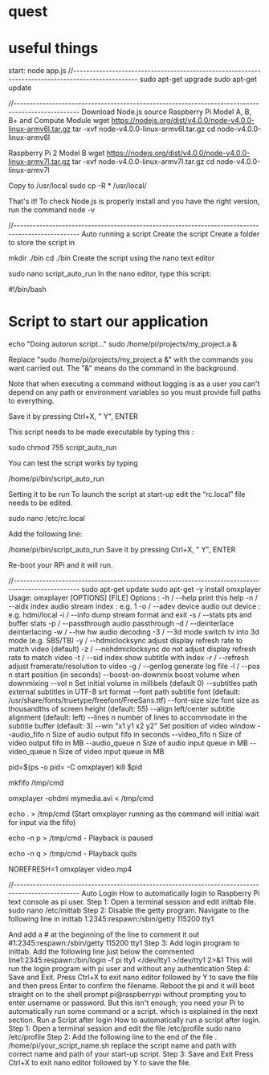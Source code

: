 # quest
# useful things
start:
node app.js
//--------------------------------------------------------------------------------------------------
sudo apt-get upgrade
sudo apt-get update


//--------------------------------------------------------------------------------------------------
Download Node.js source
Raspberry Pi Model A, B, B+ and Compute Module 
wget https://nodejs.org/dist/v4.0.0/node-v4.0.0-linux-armv6l.tar.gz 
tar -xvf node-v4.0.0-linux-armv6l.tar.gz 
cd node-v4.0.0-linux-armv6l

Raspberry Pi 2 Model B 
wget https://nodejs.org/dist/v4.0.0/node-v4.0.0-linux-armv7l.tar.gz 
tar -xvf node-v4.0.0-linux-armv7l.tar.gz 
cd node-v4.0.0-linux-armv7l

Copy to /usr/local
sudo cp -R * /usr/local/

That's it! To check Node.js is properly install and you have the right version, run the command node -v


//--------------------------------------------------------------------------------------------------
Auto running a script
Create the script
Create a folder to store the script in

mkdir ./bin
cd ./bin
Create the script using the nano text editor

sudo nano script_auto_run
In the nano editor, type this script:

#!/bin/bash
# Script to start our application
echo "Doing autorun script..."
sudo /home/pi/projects/my_project.a &
 
Replace "sudo /home/pi/projects/my_project.a &" with the commands you want carried out.  The "&" means do the command in the background.

Note that when executing a command without logging is as a user you can't depend on any path or environment variables so you must provide full paths to everything.

Save it by pressing Ctrl+X, " Y", ENTER

This script needs to be made executable by typing this :

sudo chmod 755 script_auto_run
 
You can test the script works by typing

/home/pi/bin/script_auto_run

Setting it to be run
To launch the script at start-up edit the “rc.local” file needs to be edited.

sudo nano /etc/rc.local

Add the following line:

/home/pi/bin/script_auto_run
Save it by pressing Ctrl+X, " Y", ENTER

Re-boot your RPi and it will run.

//--------------------------------------------------------------------------------------------------
sudo apt-get update
sudo apt-get -y install omxplayer
Usage: omxplayer [OPTIONS] [FILE]
Options :
         -h / --help                    print this help
         -n / --aidx  index             audio stream index    : e.g. 1
         -o / --adev  device            audio out device      : e.g. hdmi/local
         -i / --info                    dump stream format and exit
         -s / --stats                   pts and buffer stats
         -p / --passthrough             audio passthrough
         -d / --deinterlace             deinterlacing
         -w / --hw                      hw audio decoding
         -3 / --3d mode                 switch tv into 3d mode (e.g. SBS/TB)
         -y / --hdmiclocksync           adjust display refresh rate to match video (default)
         -z / --nohdmiclocksync         do not adjust display refresh rate to match video
         -t / --sid index               show subtitle with index
         -r / --refresh                 adjust framerate/resolution to video
         -g / --genlog                  generate log file
         -l / --pos n                   start position (in seconds)
              --boost-on-downmix        boost volume when downmixing
              --vol n                   Set initial volume in millibels (default 0)
              --subtitles path          external subtitles in UTF-8 srt format
              --font path               subtitle font
                                        (default: /usr/share/fonts/truetype/freefont/FreeSans.ttf)
              --font-size size          font size as thousandths of screen height
                                        (default: 55)
              --align left/center       subtitle alignment (default: left)
              --lines n                 number of lines to accommodate in the subtitle buffer
                                        (default: 3)
              --win "x1 y1 x2 y2"       Set position of video window
              --audio_fifo  n           Size of audio output fifo in seconds
              --video_fifo  n           Size of video output fifo in MB
              --audio_queue n           Size of audio input queue in MB
              --video_queue n           Size of video input queue in MB

pid=$(ps -o pid= -C omxplayer)
kill $pid

mkfifo /tmp/cmd

omxplayer -ohdmi mymedia.avi < /tmp/cmd

echo . > /tmp/cmd (Start omxplayer running as the command will initial wait for input via the fifo)

echo -n p > /tmp/cmd - Playback is paused

echo -n q > /tmp/cmd - Playback quits


 NOREFRESH=1 omxplayer video.mp4

//--------------------------------------------------------------------------------------------------
Auto Login
How to automatically login to Raspberry Pi text console as pi user.
Step 1: Open a terminal session and edit inittab file.
sudo nano /etc/inittab
Step 2: Disable the getty program.
Navigate to the following line in inittab
1:2345:respawn:/sbin/getty 115200 tty1

And add a # at the beginning of the line to comment it out
#1:2345:respawn:/sbin/getty 115200 tty1
Step 3: Add login program to inittab.
Add the following line just below the commented line1:2345:respawn:/bin/login -f pi tty1 </dev/tty1 >/dev/tty1 2>&1
This will run the login program with pi user and without any authentication
Step 4: Save and Exit.
Press Ctrl+X to exit nano editor followed by Y to save the file and then press Enter to confirm the filename.
Reboot the pi and it will boot straight on to the shell prompt pi@raspberrypi without prompting you to enter username or password. But this isn't enough; you need your Pi to automatically run some command or a script. which is explained in the next section.
Run a Script after login
How to automatically run a script after login.
Step 1: Open a terminal session and edit the file /etc/profile
sudo nano /etc/profile
Step 2: Add the following line to the end of the file
. /home/pi/your_script_name.sh
replace the script name and path with correct name and path of your start-up script.
Step 3: Save and Exit
Press Ctrl+X to exit nano editor followed by Y to save the file.
